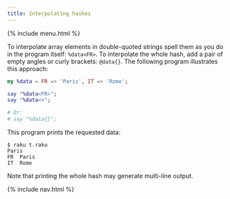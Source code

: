 ```yaml
---
title: Interpolating hashes
---
```


{% include menu.html %}

To interpolate array elements in double-quoted strings spell them as you do in the program itself: `%data<FR>`. To interpolate the whole hash, add a pair of empty angles or curly brackets: `@data{}`. The following program illustrates this approach:

```raku
my %data = FR => 'Paris', IT => 'Rome';

say "%data<FR>";
say "%data<>";

# Or:
# say "%data{}";
```

This program prints the requested data:

```console
$ raku t.raku
Paris
FR	Paris
IT	Rome
```

Note that printing the whole hash may generate multi-line output.

{% include nav.html %}
